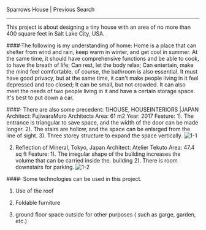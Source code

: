 Sparrows House | Previous Search

---
This project is about designing a tiny house with an area of no more than 400 square feet in Salt Lake City, USA.


####·The following is my understanding of home:
Home is a place that can shelter from wind and rain, keep warm in winter, and get cool in summer. At the same time, it should have comprehensive functions and be able to cook, to have the breath of life; Can rest, let the body relax; Can entertain, make the mind feel comfortable, of course, the bathroom is also essential. It must have good privacy, but at the same time, it can't make people living in it feel depressed and too closed; It can be small, but not crowded. It can also meet the needs of two people living in it and have a certain storage space. It's best to put down a car.

####· There are also some precedent:
1)HOUSE, HOUSEINTERIORS |JAPAN
Architect: FujiwaraMuro Architects
Area: 61 m2
Year: 2017
Feature:
1). The entrance is triangular to save space, and the width of the door can be made longer.
2). The stairs are hollow, and the space can be enlarged from the line of sight.
3). Three storey structure to expand the space vertically.
![1-1](https://user-images.githubusercontent.com/90524185/134608355-0fbbb4f9-2591-4e63-90c8-0e951f82f050.jpeg)



2) Reflection of Mineral, Tokyo, Japan
Architect: Atelier Tekuto
Area: 47.4 sq ft
Feature:
1). The irregular shape of the building increases the volume that can be carried inside the. building
2). There is room downstairs for parking.
![1-2](https://user-images.githubusercontent.com/90524185/134608367-0447617a-f557-401f-8eb6-6e4f6b250b31.jpeg)


####· Some technologies can be used in this project.
1. Use of the roof

2. Foldable furniture

3. ground floor space outside for other purposes ( such as garge, garden, etc.)
